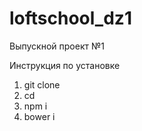 # loftschool_dz1
Выпускной проект №1

Инструкция по установке

1. git clone
2. cd 
3. npm i
4. bower i